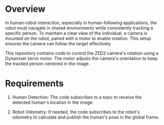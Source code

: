 # Overview
In human-robot interaction, especially in human-following applications, the robot must navigate in shared environments while consistently tracking a specific person. To maintain a clear view of the individual, a camera is mounted on the robot, paired with a motor to enable rotation. This setup ensures the camera can follow the target effectively.

This repository contains code to control the ZED2 camera's rotation using a Dynamixel servo motor. The motor adjusts the camera's orientation to keep the tracked person centered in the image.

# Requirements

1. Human Detection: The code subscribes to a topic to receive the detected human's location in the image.

2. Robot Odometry: If needed, the code subscribes to the robot's odometry to calculate and publish the human's pose in the global frame.